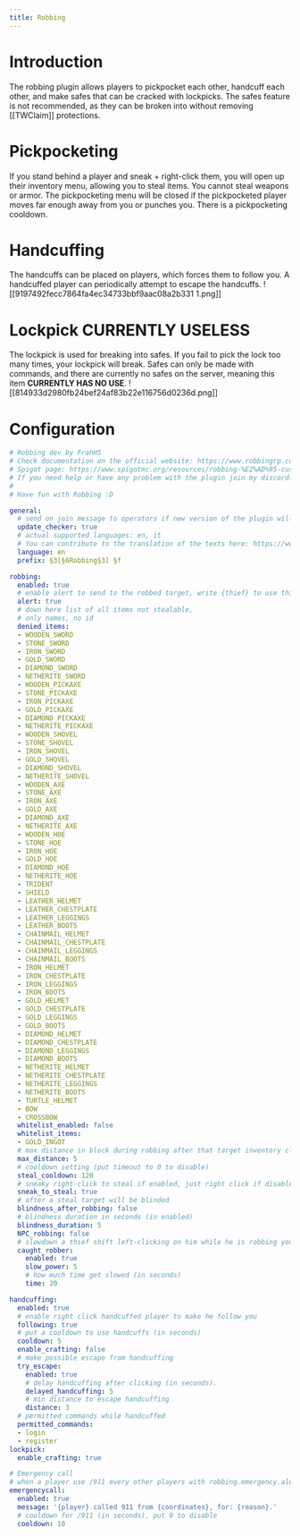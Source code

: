 ```yaml
---
title: Robbing
---
```

# Introduction
The robbing plugin allows players to pickpocket each other, handcuff each other, and make safes that can be cracked with lockpicks. The safes feature is not recommended, as they can be broken into without removing [[TWClaim]] protections.

# Pickpocketing
If you stand behind a player and sneak + right-click them, you will open up their inventory menu, allowing you to steal items. You cannot steal weapons  or armor. The pickpocketing menu will be closed if the pickpocketed player moves far enough away from you or punches you. There is a pickpocketing cooldown.

# Handcuffing
The handcuffs can be placed on players, which forces them to follow you. A handcuffed player can periodically attempt to escape the handcuffs.
![[9197492fecc7864fa4ec34733bbf9aac08a2b331 1.png]]
# Lockpick **CURRENTLY USELESS**
The lockpick is used for breaking into safes. If you fail to pick the lock too many times, your lockpick will break. Safes can only be made with commands, and there are currently no safes on the server, meaning this item **CURRENTLY HAS NO USE**.
![[814933d2980fb24bef24af83b22e116756d0236d.png]]
# Configuration
```yaml
# Robbing dev by FrahHS
# Check documentation on the official website: https://www.robbingrp.com/
# Spigot page: https://www.spigotmc.org/resources/robbing-%E2%AD%95-custom-items-%E2%AD%90-robbery-rp-experience.105443/
# If you need help or have any problem with the plugin join my discord: https://discord.gg/Hh9zMQnWvW
#
# Have fun with Robbing :D

general:
  # send on join message to operators if new version of the plugin will be available
  update_checker: true
  # actual supported languages: en, it
  # You can contribute to the translation of the texts here: https://www.robbingrp.com/
  language: en
  prefix: §3[§6Robbing§3] §f

robbing:
  enabled: true
  # enable alert to send to the robbed target, write {thief} to use thief Display Name
  alert: true
  # down here list of all items not stealable,
  # only names, no id
  denied_items:
  - WOODEN_SWORD
  - STONE_SWORD
  - IRON_SWORD
  - GOLD_SWORD
  - DIAMOND_SWORD
  - NETHERITE_SWORD
  - WOODEN_PICKAXE
  - STONE_PICKAXE
  - IRON_PICKAXE
  - GOLD_PICKAXE
  - DIAMOND_PICKAXE
  - NETHERITE_PICKAXE
  - WOODEN_SHOVEL
  - STONE_SHOVEL
  - IRON_SHOVEL
  - GOLD_SHOVEL
  - DIAMOND_SHOVEL
  - NETHERITE_SHOVEL
  - WOODEN_AXE
  - STONE_AXE
  - IRON_AXE
  - GOLD_AXE
  - DIAMOND_AXE
  - NETHERITE_AXE
  - WOODEN_HOE
  - STONE_HOE
  - IRON_HOE
  - GOLD_HOE
  - DIAMOND_HOE
  - NETHERITE_HOE
  - TRIDENT
  - SHIELD
  - LEATHER_HELMET
  - LEATHER_CHESTPLATE
  - LEATHER_LEGGINGS
  - LEATHER_BOOTS
  - CHAINMAIL_HELMET
  - CHAINMAIL_CHESTPLATE
  - CHAINMAIL_LEGGINGS
  - CHAINMAIL_BOOTS
  - IRON_HELMET
  - IRON_CHESTPLATE
  - IRON_LEGGINGS
  - IRON_BOOTS
  - GOLD_HELMET
  - GOLD_CHESTPLATE
  - GOLD_LEGGINGS
  - GOLD_BOOTS
  - DIAMOND_HELMET
  - DIAMOND_CHESTPLATE
  - DIAMOND_LEGGINGS
  - DIAMOND_BOOTS
  - NETHERITE_HELMET
  - NETHERITE_CHESTPLATE
  - NETHERITE_LEGGINGS
  - NETHERITE_BOOTS
  - TURTLE_HELMET
  - BOW
  - CROSSBOW
  whitelist_enabled: false
  whitelist_items:
  - GOLD_INGOT
  # max distance in block during robbing after that target inventory close
  max_distance: 5
  # cooldown setting (put timeout to 0 to disable)
  steal_cooldown: 120
  # sneaky right-click to steal if enabled, just right click if disabled
  sneak_to_steal: true
  # after a steal target will be blinded
  blindness_after_robbing: false
  # blindness duration in seconds (in enabled)
  blindness_duration: 5
  NPC_robbing: false
  # slowdown a thief shift left-clicking on him while he is robbing you,
  caught_robber:
    enabled: true
    slow_power: 5
    # how much time get slowed (in seconds)
    time: 20

handcuffing:
  enabled: true
  # enable right click handcuffed player to make he follow you
  following: true
  # put a cooldown to use handcuffs (in seconds)
  cooldown: 5
  enable_crafting: false
  # make possible escape from handcuffing
  try_escape:
    enabled: true
    # delay handcuffing after clicking (in seconds).
    delayed_handcuffing: 5
    # min distance to escape handcuffing
    distance: 3
  # permitted commands while handcuffed
  permitted_commands:
  - login
  - register
lockpick:
  enable_crafting: true

# Emergency call
# when a player use /911 every other players with robbing.emergency.alert will receive a notification
emergencycall:
  enabled: true
  message: '{player} called 911 from {coordinates}, for: {reason}.'
  # cooldown for /911 (in seconds), put 0 to disable
  cooldown: 10
```